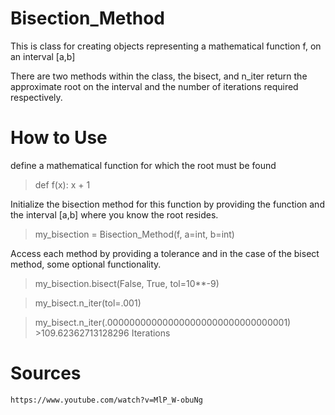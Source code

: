 # Bisection_Method

This is class for creating objects representing a mathematical function f, on an interval [a,b]


There are two methods within the class, the bisect, and n_iter return the approximate root on the interval and the number of iterations required respectively. 

# How to Use

define a mathematical function for which the root must be found

  > def f(x): x + 1
  
Initialize the bisection method for this function by providing the function and the interval [a,b] where you know the root resides.

  > my_bisection = Bisection_Method(f, a=int, b=int)
  
Access each method by providing a tolerance and in the case of the bisect method, some optional functionality.

  > my_bisection.bisect(False, True, tol=10**-9)
  
  > my_bisect.n_iter(tol=.001)
  
  > my_bisect.n_iter(.000000000000000000000000000000001)
      >109.62362713128296 Iterations 
  
  
  # Sources 
  
    https://www.youtube.com/watch?v=MlP_W-obuNg
